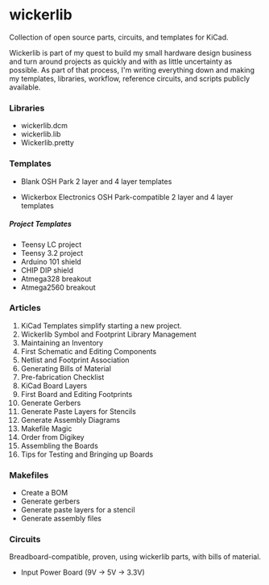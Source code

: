 # wickerlib
Collection of open source parts, circuits, and templates for KiCad.

Wickerlib is part of my quest to build my small hardware design business and turn around projects as quickly and with as little uncertainty as possible. As part of that process, I'm writing everything down and making my templates, libraries, workflow, reference circuits, and scripts publicly available.   

### Libraries

- wickerlib.dcm
- wickerlib.lib
- Wickerlib.pretty

### Templates

- Blank OSH Park 2 layer and 4 layer templates

- Wickerbox Electronics OSH Park-compatible 2 layer and 4 layer templates

##### Project Templates 

- Teensy LC project
- Teensy 3.2 project
- Arduino 101 shield
- CHIP DIP shield
- Atmega328 breakout
- Atmega2560 breakout

### Articles

1. KiCad Templates simplify starting a new project. 
1. Wickerlib Symbol and Footprint Library Management
1. Maintaining an Inventory
1. First Schematic and Editing Components 
1. Netlist and Footprint Association
1. Generating Bills of Material
1. Pre-fabrication Checklist
1. KiCad Board Layers
1. First Board and Editing Footprints
1. Generate Gerbers
1. Generate Paste Layers for Stencils
1. Generate Assembly Diagrams
1. Makefile Magic
1. Order from Digikey
1. Assembling the Boards
1. Tips for Testing and Bringing up Boards

### Makefiles

- Create a BOM
- Generate gerbers
- Generate paste layers for a stencil
- Generate assembly files

### Circuits

Breadboard-compatible, proven, using wickerlib parts, with bills of material.

- Input Power Board (9V -> 5V -> 3.3V)
